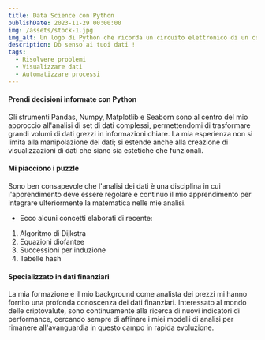 ```yaml
---
title: Data Science con Python
publishDate: 2023-11-29 00:00:00
img: /assets/stock-1.jpg
img_alt: Un logo di Python che ricorda un circuito elettronico di un computer.
description: Dò senso ai tuoi dati !
tags:
  - Risolvere problemi
  - Visualizzare dati
  - Automatizzare processi
---
```


#### Prendi decisioni informate con Python

Gli strumenti Pandas, Numpy, Matplotlib e Seaborn sono al centro del mio approccio all'analisi di set di dati complessi, permettendomi di trasformare grandi volumi di dati grezzi in informazioni chiare. La mia esperienza non si limita alla manipolazione dei dati; si estende anche alla creazione di visualizzazioni di dati che siano sia estetiche che funzionali.

#### Mi piacciono i puzzle
Sono ben consapevole che l'analisi dei dati è una disciplina in cui l'apprendimento deve essere regolare e continuo il mio apprendimento per integrare ulteriormente la matematica nelle mie analisi.


- Ecco alcuni concetti elaborati di recente:

1. Algoritmo di Dijkstra
2. Equazioni diofantee
3. Successioni per induzione
4. Tabelle hash

#### Specializzato in dati finanziari

La mia formazione e il mio background come analista dei prezzi mi hanno fornito una profonda conoscenza dei dati finanziari. Interessato al mondo delle criptovalute, sono continuamente alla ricerca di nuovi indicatori di performance, cercando sempre di affinare i miei modelli di analisi per rimanere all'avanguardia in questo campo in rapida evoluzione.




